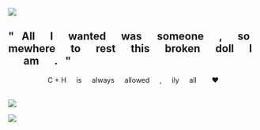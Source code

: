  ![](https://files.catbox.moe/nhytc3.png)


## "⠀All⠀⠀I⠀⠀wanted⠀⠀was⠀⠀someone⠀⠀,⠀⠀somewhere⠀⠀to⠀⠀rest⠀⠀this⠀⠀broken⠀⠀doll⠀⠀I⠀⠀am⠀⠀.⠀"

  ⠀⠀
  ⠀⠀⠀⠀⠀ C + H⠀⠀is⠀⠀always⠀⠀allowed⠀⠀,⠀⠀ily⠀⠀all⠀⠀⠀❤︎‬‪
  ⠀⠀⠀⠀⠀⠀⠀⠀

   ![](https://files.catbox.moe/zrb2ye.png)


 ![](https://files.catbox.moe/nhytc3.png)
